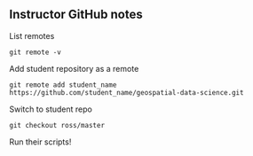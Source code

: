 ## Instructor GitHub notes

List remotes

`git remote -v`

Add student repository as a remote

`git remote add student_name https://github.com/student_name/geospatial-data-science.git`

Switch to student repo

`git checkout ross/master`

Run their scripts!